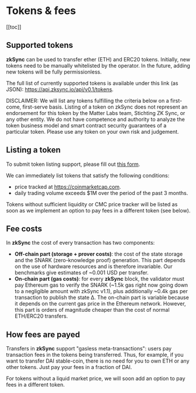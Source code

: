 # Tokens & fees

[[toc]]

## Supported tokens

**zkSync** can be used to transfer ether (ETH) and ERC20 tokens. Initially, new tokens need to be manually whitelisted
by the operator. In the future, adding new tokens will be fully permissionless.

The full list of currently supported tokens is available under this link (as JSON):
<https://api.zksync.io/api/v0.1/tokens>.

DISCLAIMER: We will list any tokens fulfilling the criteria below on a first-come, first-serve basis. Listing of a token
on zkSync does not represent an endorsement for this token by the Matter Labs team, Stichting ZK Sync, or any other
entity. We do not have competence and authority to analyze the token business model and smart contract security
guarantees of a particular token. Please use any token on your own risk and judgement.

## Listing a token

To submit token listing support, please fill out
[this form](https://docs.google.com/forms/d/e/1FAIpQLScZmS5LJLbHwrc1JFaipOgwu0A31i8BJyxRUMA2dWg-7c5G6Q/viewform?usp=sf_link).

We can immediately list tokens that satisfy the following conditions:

- price tracked at <https://coinmarketcap.com>.
- daily trading volume exceeds \$1M over the period of the past 3 months.

Tokens without sufficient liquidity or CMC price tracker will be listed as soon as we implement an option to pay fees in
a different token (see below).

## Fee costs

In **zkSync** the cost of every transaction has two components:

- **Off-chain part (storage + prover costs)**: the cost of the state storage and the SNARK (zero-knowledge proof)
  generation. This part depends on the use of hardware resources and is therefore invariable. Our benchmarks give
  estimates of ~0.001 USD per transfer.
- **On-chain part (gas costs)**: for every **zkSync** block, the validator must pay Ethereum gas to verify the SNARK
  (~1.5k gas right now going down to a negligible amount with zkSync v1.1), plus additionally ~0.4k gas per transaction
  to publish the state ∆. The on-chain part is variable because it depends on the current gas price in the Ethereum
  network. However, this part is orders of magnitude cheaper than the cost of normal ETH/ERC20 transfers.

## How fees are payed

Transfers in **zkSync** support "gasless meta-transactions": users pay transaction fees in the tokens being transferred.
Thus, for example, if you want to transfer DAI stable-coin, there is no need for you to own ETH or any other tokens.
Just pay your fees in a fraction of DAI.

For tokens without a liquid market price, we will soon add an option to pay fees in a different token.

